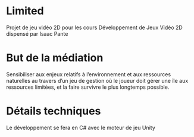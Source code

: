 # Limited
Projet de jeu vidéo 2D pour les cours Développement de Jeux Vidéo 2D dispensé par Isaac Pante

# But de la médiation
Sensibiliser aux enjeux relatifs à l’environnement et aux ressources naturelles au travers d’un jeu de gestion où le joueur doit gérer une île aux ressources limitées, et la faire survivre le plus longtemps possible.

# Détails techniques
Le développement se fera en C# avec le moteur de jeu Unity
